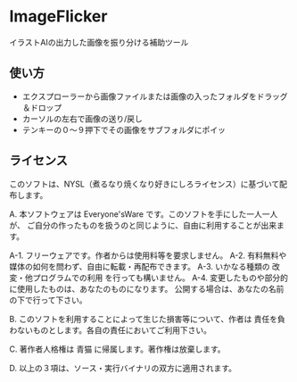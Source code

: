 # ImageFlicker
イラストAIの出力した画像を振り分ける補助ツール

## 使い方
- エクスプローラーから画像ファイルまたは画像の入ったフォルダをドラッグ＆ドロップ
- カーソルの左右で画像の送り/戻し
- テンキーの０～９押下でその画像をサブフォルダにポイッ

## ライセンス
このソフトは、NYSL（煮るなり焼くなり好きにしろライセンス）に基づいて配布します。

A. 本ソフトウェアは Everyone'sWare です。このソフトを手にした一人一人が、
   ご自分の作ったものを扱うのと同じように、自由に利用することが出来ます。

  A-1. フリーウェアです。作者からは使用料等を要求しません。
  A-2. 有料無料や媒体の如何を問わず、自由に転載・再配布できます。
  A-3. いかなる種類の 改変・他プログラムでの利用 を行っても構いません。
  A-4. 変更したものや部分的に使用したものは、あなたのものになります。
       公開する場合は、あなたの名前の下で行って下さい。

B. このソフトを利用することによって生じた損害等について、作者は
   責任を負わないものとします。各自の責任においてご利用下さい。

C. 著作者人格権は 青猫 に帰属します。著作権は放棄します。

D. 以上の３項は、ソース・実行バイナリの双方に適用されます。
